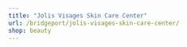```yaml
---
title: "Jolis Visages Skin Care Center"
url: /bridgeport/jolis-visages-skin-care-center/
shop: beauty
---
```


